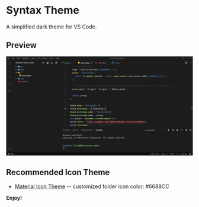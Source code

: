 # Syntax Theme
A simplified dark theme for VS Code.

## Preview
![Screenshot](https://github.com/xephalpha/syntax-theme/blob/master/images/screenshot.PNG)

## Recommended Icon Theme
- [Material Icon Theme](https://marketplace.visualstudio.com/items?itemName=PKief.material-icon-theme)
-- customized folder icon color: #6688CC

**Enjoy!**
